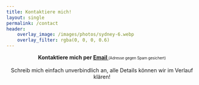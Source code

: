 ```yaml
---
title: Kontaktiere mich!
layout: single
permalink: /contact
header:
    overlay_image: /images/photos/sydney-6.webp
    overlay_filter: rgba(0, 0, 0, 0.6)
---
```

<div style="text-align:center"> 

<b>
Kontaktiere mich per <a href="myayiylytyoy:ypyeyry@ysytyayrykyey-ytyeyaymy.de" 
onmouseover="this.href=this.href.replace(/y/g,'');">Email <i class="fa fa-fw fa-envelope"></i></a> </b>
<small><small> (Adresse gegen Spam gesichert) </small></small>
<br><br>
Schreib mich einfach unverbindlich an, alle Details können wir im Verlauf klären!

</div>